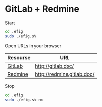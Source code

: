 # GitLab + Redmine

Start
```bash
cd .efig
sudo ./efig.sh
```
Open URLs in your browser

Resourse | URL
---------|-----
[GitLab](https://github.com/sameersbn/docker-gitlab) | http://gitlab.doc/
[Redmine](https://github.com/sameersbn/docker-redmine) | http://redmine.gitlab.doc/

Stop
```bash
cd .efig
sudo ./efig.sh rm
```
